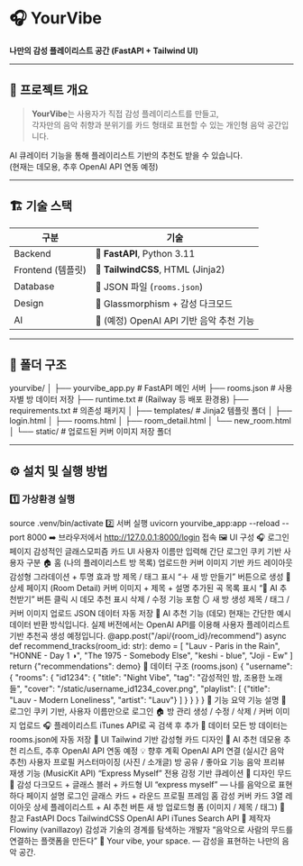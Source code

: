 # 🎧 YourVibe  
**나만의 감성 플레이리스트 공간 (FastAPI + Tailwind UI)**  

---

## 🌈 프로젝트 개요
> **YourVibe**는 사용자가 직접 감성 플레이리스트를 만들고,  
> 각자만의 음악 취향과 분위기를 카드 형태로 표현할 수 있는 개인형 음악 공간입니다.  

AI 큐레이터 기능을 통해 플레이리스트 기반의 추천도 받을 수 있습니다.  
(현재는 데모용, 추후 OpenAI API 연동 예정)

---

## 🏗️ 기술 스택

| 구분 | 기술 |
|------|------|
| Backend | 🐍 **FastAPI**, Python 3.11 |
| Frontend (템플릿) | 🎨 **TailwindCSS**, HTML (Jinja2) |
| Database | 📁 JSON 파일 (`rooms.json`) |
| Design | 💎 Glassmorphism + 감성 다크모드 |
| AI | 🤖 (예정) OpenAI API 기반 음악 추천 기능 |

---

## 📂 폴더 구조

yourvibe/
│
├── yourvibe_app.py # FastAPI 메인 서버
├── rooms.json # 사용자별 방 데이터 저장
├── runtime.txt # (Railway 등 배포 환경용)
├── requirements.txt # 의존성 패키지
│
├── templates/ # Jinja2 템플릿 폴더
│ ├── login.html
│ ├── rooms.html
│ ├── room_detail.html
│ └── new_room.html
│
└── static/ # 업로드된 커버 이미지 저장 폴더

---

## ⚙️ 설치 및 실행 방법

### 1️⃣ 가상환경 실행
source .venv/bin/activate
2️⃣ 서버 실행
uvicorn yourvibe_app:app --reload --port 8000
➡️ 브라우저에서
http://127.0.0.1:8000/login 접속
🖼️ UI 구성
🎧 로그인 페이지
감성적인 글래스모피즘 카드 UI
사용자 이름만 입력해 간단 로그인
쿠키 기반 사용자 구분
🏠 홈 (나의 플레이리스트 방 목록)
업로드한 커버 이미지 기반 카드 레이아웃
감성형 그라데이션 + 투명 효과
방 제목 / 태그 표시
“＋ 새 방 만들기” 버튼으로 생성
🎵 상세 페이지 (Room Detail)
커버 이미지 + 제목 + 설명
추가된 곡 목록 표시
“🤖 AI 추천받기” 버튼 클릭 시 데모 추천 표시
삭제 / 수정 기능 포함
🪞 새 방 생성
제목 / 태그 / 커버 이미지 업로드
JSON 데이터 자동 저장
🤖 AI 추천 기능 (데모)
현재는 간단한 예시 데이터 반환 방식입니다.
실제 버전에서는 OpenAI API를 이용해
사용자 플레이리스트 기반 추천곡 생성 예정입니다.
@app.post("/api/{room_id}/recommend")
async def recommend_tracks(room_id: str):
    demo = [
        "Lauv - Paris in the Rain",
        "HONNE - Day 1 ◑",
        "The 1975 - Somebody Else",
        "keshi - blue",
        "Joji - Ew"
    ]
    return {"recommendations": demo}
💾 데이터 구조 (rooms.json)
{
  "username": {
    "rooms": {
      "id1234": {
        "title": "Night Vibe",
        "tag": "감성적인 밤, 조용한 노래들",
        "cover": "/static/username_id1234_cover.png",
        "playlist": [
          {"title": "Lauv - Modern Loneliness", "artist": "Lauv"}
        ]
      }
    }
  }
}
🧭 기능 요약
기능	설명
🔐 로그인	쿠키 기반, 사용자 이름만으로 로그인
🏠 방 관리	생성 / 수정 / 삭제 / 커버 이미지 업로드
🎧 플레이리스트	iTunes API로 곡 검색 후 추가
💾 데이터	모든 방 데이터는 rooms.json에 자동 저장
🎨 UI	Tailwind 기반 감성형 카드 디자인
🤖 AI 추천	데모용 추천 리스트, 추후 OpenAI API 연동 예정
💡 향후 계획
 OpenAI API 연결 (실시간 음악 추천)
 사용자 프로필 커스터마이징 (사진 / 소개글)
 방 공유 / 좋아요 기능
 음악 프리뷰 재생 기능 (MusicKit API)
 “Express Myself” 전용 감정 기반 큐레이션
📸 디자인 무드
🎵 감성 다크모드 + 글래스 블러 + 카드형 UI
“express myself” — 나를 음악으로 표현하다
페이지	설명
로그인	글래스 카드 + 라운드 프로필 프레임
홈	감성 커버 카드 3열 레이아웃
상세	플레이리스트 + AI 추천 버튼
새 방	업로드형 폼 (이미지 / 제목 / 태그)
🧠 참고
FastAPI Docs
TailwindCSS
OpenAI API
iTunes Search API
🩵 제작자
Flowiny (vanillazoy)
감성과 기술의 경계를 탐색하는 개발자
“음악으로 사람의 무드를 연결하는 플랫폼을 만든다”
💫 Your vibe, your space. — 감성을 표현하는 나만의 음악 공간.
